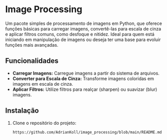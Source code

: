# Image Processing

Um pacote simples de processamento de imagens em Python, que oferece funções básicas para carregar imagens, convertê-las para escala de cinza e aplicar filtros comuns, como desfoque e nitidez. Ideal para quem está iniciando em manipulação de imagens ou deseja ter uma base para evoluir funções mais avançadas.

## Funcionalidades

- **Carregar Imagens:** Carregue imagens a partir do sistema de arquivos.  
- **Converter para Escala de Cinza:** Transforme imagens coloridas em imagens em escala de cinza.  
- **Aplicar Filtros:** Utilize filtros para realçar (sharpen) ou suavizar (blur) imagens.

## Instalação

1. Clone o repositório do projeto:

   ```bash
   https://github.com/AdrianKoll/image_processing/blob/main/README.md
